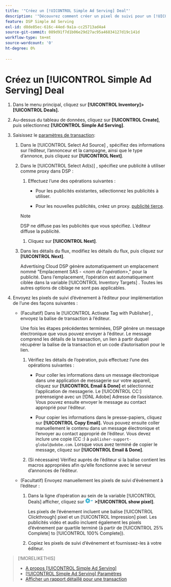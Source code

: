 ```yaml
---
title: '"Créez un [!UICONTROL Simple Ad Serving] Deal"'
description: '"Découvrez comment créer un pixel de suivi pour un [!UICONTROL Simple Ad Serving] deal."'
feature: DSP Simple Ad Serving
exl-id: d8de85ec-616c-44ed-9a1a-cc25713ad4a4
source-git-commit: 089d91f7d1b06e29d27ac95a46834127d19c141d
workflow-type: tm+mt
source-wordcount: '0'
ht-degree: 0%

---
```


# Créez un [!UICONTROL Simple Ad Serving] Deal

1. Dans le menu principal, cliquez sur **[!UICONTROL Inventory]> [!UICONTROL Deals].**

1. Au-dessus du tableau de données, cliquez sur **[!UICONTROL Create]**, puis sélectionnez **[!UICONTROL Simple Ad Serving]**.

1. Saisissez le [paramètres de transaction](simple-deal-settings.md):

   1. Dans le [!UICONTROL Select Ad Source] , spécifiez des informations sur l’éditeur, l’annonceur et la campagne, ainsi que le type d’annonce, puis cliquez sur **[!UICONTROL Next]**.

   1. Dans le [!UICONTROL Select Ad(s)] , spécifiez une publicité à utiliser comme proxy dans DSP :

      1. Effectuez l’une des opérations suivantes :

         * Pour les publicités existantes, sélectionnez les publicités à utiliser.

         * Pour les nouvelles publicités, créez un proxy. [publicité tierce](/help/dsp/campaign-management/ads/ad-create-multiple.md).
      >[!NOTE]
      > DSP ne diffuse pas les publicités que vous spécifiez. L’éditeur diffuse la publicité.

      1. Cliquez sur **[!UICONTROL Next]**.
   1. Dans les détails du flux, modifiez les détails du flux, puis cliquez sur **[!UICONTROL Next]**.

      Advertising Cloud DSP génère automatiquement un emplacement nommé &quot;Emplacement SAS - &lt;*nom de l&#39;opération*>,&quot; pour la publicité. Dans l’emplacement, l’opération est automatiquement ciblée dans la variable [!UICONTROL Inventory Targets] . Toutes les autres options de ciblage ne sont pas applicables.



1. Envoyez les pixels de suivi d’événement à l’éditeur pour implémentation de l’une des façons suivantes :

   * (Facultatif) Dans le [!UICONTROL Activate Tag with Publisher] , envoyez la balise de transaction à l’éditeur.

      Une fois les étapes précédentes terminées, DSP génère un message électronique que vous pouvez envoyer à l’éditeur. Le message comprend les détails de la transaction, un lien à partir duquel récupérer la balise de la transaction et un code d’autorisation pour le lien.

      1. Vérifiez les détails de l’opération, puis effectuez l’une des opérations suivantes :

         * Pour coller les informations dans un message électronique dans une application de messagerie sur votre appareil, cliquez sur **[!UICONTROL Email & Done]** et sélectionnez l’application de messagerie. Le [!UICONTROL CC:] prérenseigné avec un [!DNL Adobe] Adresse de l’assistance. Vous pouvez ensuite envoyer le message au contact approprié pour l’éditeur.

         * Pour copier les informations dans le presse-papiers, cliquez sur **[!UICONTROL Copy Email].** Vous pouvez ensuite coller manuellement le contenu dans un message électronique et l’envoyer au contact approprié de l’éditeur. Vous devez inclure une copie (CC :) à `publisher-support-global@adobe.com`. Lorsque vous avez terminé de copier le message, cliquez sur **[!UICONTROL Email & Done]**.
      1. (Si nécessaire) Vérifiez auprès de l’éditeur si la balise contient les macros appropriées afin qu’elle fonctionne avec le serveur d’annonces de l’éditeur.
   * (Facultatif) Envoyez manuellement les pixels de suivi d’événement à l’éditeur :

      1. Dans la ligne d’opération au sein de la variable [!UICONTROL Deals] afficher, cliquez sur ![Menu Options](/help/dsp/assets/options-menu.png) **>[!UICONTROL show pixel]**.

         Les pixels de l’événement incluent une balise [!UICONTROL Clickthrough] pixel et un [!UICONTROL Impression] pixel. Les publicités vidéo et audio incluent également les pixels d’événement par quartile terminé (à partir de [!UICONTROL 25% Complete] to [!UICONTROL 100% Complete]).

      1. Copiez les pixels de suivi d’événement et fournissez-les à votre éditeur.



>[!MORELIKETHIS]
>
>* [A propos [!UICONTROL Simple Ad Serving]](simple-deal-about.md)
>* [[!UICONTROL Simple Ad Serving] Paramètres](simple-deal-settings.md)
>* [Afficher un rapport détaillé pour une transaction](/help/dsp/inventory/deal-view-report.md)


<!-- add back when reimplemented:
>* [View Event-Tracking Pixels for a [!UICONTROL Simple Ad Serving] Deal](simple-deal-show-pixels.md)
-->
